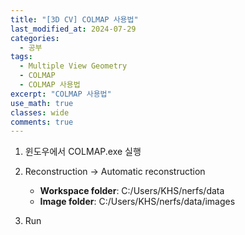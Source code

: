 ```yaml
---
title: "[3D CV] COLMAP 사용법"
last_modified_at: 2024-07-29
categories:
  - 공부
tags:
  - Multiple View Geometry
  - COLMAP
  - COLMAP 사용법
excerpt: "COLMAP 사용법"
use_math: true
classes: wide
comments: true
---
```



1. 윈도우에서 COLMAP.exe 실행
2. Reconstruction -> Automatic reconstruction
   
   - **Workspace folder**: C:/Users/KHS/nerfs/data
   - **Image folder**: C:/Users/KHS/nerfs/data/images

3. Run


